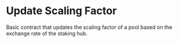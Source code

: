 # Update Scaling Factor

Basic contract that updates the scaling factor of a pool based on the exchange rate of the staking hub.

